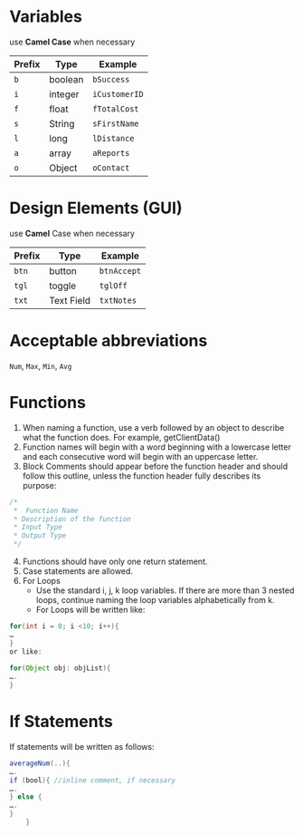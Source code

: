 # Variables 
use **Camel Case** when necessary

| Prefix | Type    | Example     |
|--------|---------|-------------|
| `b`      | boolean | `bSuccess`    |
| `i`      | integer | `iCustomerID` |
| `f`      | float   | `fTotalCost`  |
| `s`      | String  | `sFirstName`  |
| `l`      | long    | `lDistance`   |
| `a`      | array   | `aReports`    |
| `o`      | Object  | `oContact`    |

# Design Elements (GUI) 
use **Camel** Case when necessary

| Prefix | Type       | Example     |
|--------|------------|-----------|
| `btn`    | button     | `btnAccept`   |
| `tgl`    | toggle     | `tglOff`      |
| `txt`    | Text Field | `txtNotes`    |


# Acceptable abbreviations 
`Num`, `Max`, `Min`, `Avg`
# Functions
1. When naming a function, use a verb followed by an object to describe what the function does. For example, getClientData()
2. Function names will begin with a word beginning with a lowercase letter and each consecutive word will begin with an uppercase letter. 
3. Block Comments should appear before the function header and should follow this outline, unless the function header fully describes its purpose:

``` java
/*
 *  Function Name
 * Description of the function
 * Input Type
 * Output Type
 */
 ```
4. Functions should have only one return statement.
5. Case statements are allowed. 
6. For Loops
    * Use the standard i, j, k loop variables. If there are more than 3 nested loops, continue naming the loop variables alphabetically from k. 
    * For Loops will be written like: 
``` java
for(int i = 0; i <10; i++){
…
}
or like:
	
for(Object obj: objList){
….
}

```


# If Statements
If statements will be written as follows: 
``` java
averageNum(..){
….
if (bool){ //inline comment, if necessary
….
} else {
….
}
	}

```
